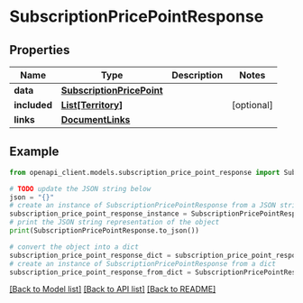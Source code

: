 # SubscriptionPricePointResponse


## Properties

Name | Type | Description | Notes
------------ | ------------- | ------------- | -------------
**data** | [**SubscriptionPricePoint**](SubscriptionPricePoint.md) |  | 
**included** | [**List[Territory]**](Territory.md) |  | [optional] 
**links** | [**DocumentLinks**](DocumentLinks.md) |  | 

## Example

```python
from openapi_client.models.subscription_price_point_response import SubscriptionPricePointResponse

# TODO update the JSON string below
json = "{}"
# create an instance of SubscriptionPricePointResponse from a JSON string
subscription_price_point_response_instance = SubscriptionPricePointResponse.from_json(json)
# print the JSON string representation of the object
print(SubscriptionPricePointResponse.to_json())

# convert the object into a dict
subscription_price_point_response_dict = subscription_price_point_response_instance.to_dict()
# create an instance of SubscriptionPricePointResponse from a dict
subscription_price_point_response_from_dict = SubscriptionPricePointResponse.from_dict(subscription_price_point_response_dict)
```
[[Back to Model list]](../README.md#documentation-for-models) [[Back to API list]](../README.md#documentation-for-api-endpoints) [[Back to README]](../README.md)


